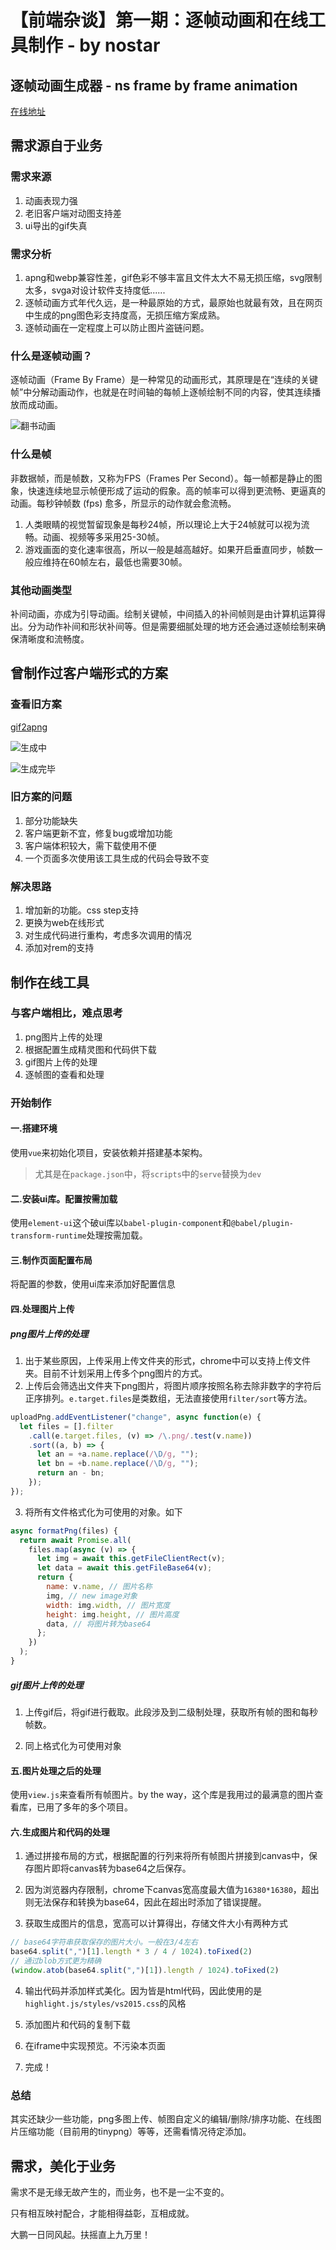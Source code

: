 # 【前端杂谈】第一期：逐帧动画和在线工具制作  -  by nostar

## 逐帧动画生成器 - ns frame by frame animation

[在线地址](https://nostarsnow.github.io/frame-animation/)

## 需求源自于业务

### 需求来源

1. 动画表现力强
2. 老旧客户端对动图支持差
3. ui导出的gif失真

### 需求分析

1. apng和webp兼容性差，gif色彩不够丰富且文件太大不易无损压缩，svg限制太多，svga对设计软件支持度低......
2. 逐帧动画方式年代久远，是一种最原始的方式，最原始也就最有效，且在网页中生成的png图色彩支持度高，无损压缩方案成熟。
3. 逐帧动画在一定程度上可以防止图片盗链问题。

### 什么是逐帧动画？

逐帧动画（Frame By Frame）是一种常见的动画形式，其原理是在“连续的关键帧”中分解动画动作，也就是在时间轴的每帧上逐帧绘制不同的内容，使其连续播放而成动画。

![翻书动画](https://static.zuhaowan.com/static/zhwfe/static/nostar/frame-animation/img/fanshu.gif)

### 什么是帧

非数据帧，而是帧数，又称为FPS（Frames Per Second）。每一帧都是静止的图象，快速连续地显示帧便形成了运动的假象。高的帧率可以得到更流畅、更逼真的动画。每秒钟帧数 (fps) 愈多，所显示的动作就会愈流畅。

1. 人类眼睛的视觉暂留现象是每秒24帧，所以理论上大于24帧就可以视为流畅。动画、视频等多采用25-30帧。
2. 游戏画面的变化速率很高，所以一般是越高越好。如果开启垂直同步，帧数一般应维持在60帧左右，最低也需要30帧。

### 其他动画类型

补间动画，亦成为引导动画。绘制关键帧，中间插入的补间帧则是由计算机运算得出。分为动作补间和形状补间等。但是需要细腻处理的地方还会通过逐帧绘制来确保清晰度和流畅度。

## 曾制作过客户端形式的方案

### 查看旧方案

[gif2apng](https://github.com/nostarsnow/gif2apng)

![生成中](https://wx1.sinaimg.cn/mw690/4d227521ly1g8ofe230zij20s80hqt9n.jpg)

![生成完毕](https://wx3.sinaimg.cn/mw690/4d227521ly1g8ofe4fjcmj20s80swgu0.jpg)

### 旧方案的问题

1. 部分功能缺失
2. 客户端更新不宜，修复bug或增加功能
3. 客户端体积较大，需下载使用不便
4. 一个页面多次使用该工具生成的代码会导致不变

### 解决思路

1. 增加新的功能。css step支持
2. 更换为web在线形式
3. 对生成代码进行重构，考虑多次调用的情况
4. 添加对rem的支持

## 制作在线工具

### 与客户端相比，难点思考

1. png图片上传的处理
2. 根据配置生成精灵图和代码供下载
3. gif图片上传的处理
4. 逐帧图的查看和处理

### 开始制作

#### 一.搭建环境

使用`vue`来初始化项目，安装依赖并搭建基本架构。
> 尤其是在`package.json`中，将`scripts`中的`serve`替换为`dev`

#### 二.安装ui库。配置按需加载

使用`element-ui`这个破ui库以`babel-plugin-component`和`@babel/plugin-transform-runtime`处理按需加载。

#### 三.制作页面配置布局

将配置的参数，使用ui库来添加好配置信息

#### 四.处理图片上传

##### png图片上传的处理

1. 出于某些原因，上传采用上传文件夹的形式，chrome中可以支持上传文件夹。目前不计划采用上传多个png图片的方式。
2. 上传后会筛选出文件夹下png图片，将图片顺序按照名称去除非数字的字符后正序排列。`e.target.files`是类数组，无法直接使用`filter/sort`等方法。
```js
uploadPng.addEventListener("change", async function(e) {
  let files = [].filter
    .call(e.target.files, (v) => /\.png/.test(v.name))
    .sort((a, b) => {
      let an = +a.name.replace(/\D/g, "");
      let bn = +b.name.replace(/\D/g, "");
      return an - bn;
    });
});
```
3. 将所有文件格式化为可使用的对象。如下

```js
async formatPng(files) {
  return await Promise.all(
    files.map(async (v) => {
      let img = await this.getFileClientRect(v);
      let data = await this.getFileBase64(v);
      return {
        name: v.name, // 图片名称
        img, // new image对象
        width: img.width, // 图片宽度
        height: img.height, // 图片高度
        data, // 将图片转为base64
      };
    })
  );
}
```

##### gif图片上传的处理

1. 上传gif后，将gif进行截取。此段涉及到二级制处理，获取所有帧的图和每秒帧数。

2. 同上格式化为可使用对象

#### 五.图片处理之后的处理

使用`view.js`来查看所有帧图片。by the way，这个库是我用过的最满意的图片查看库，已用了多年的多个项目。

#### 六.生成图片和代码的处理

1. 通过拼接布局的方式，根据配置的行列来将所有帧图片拼接到canvas中，保存图片即将canvas转为base64之后保存。

2. 因为浏览器内存限制，chrome下canvas宽高度最大值为`16380*16380`，超出则无法保存和转换为base64，因此在超出时添加了错误提醒。

3. 获取生成图片的信息，宽高可以计算得出，存储文件大小有两种方式

```js
// base64字符串获取保存的图片大小。一般在3/4左右
base64.split(",")[1].length * 3 / 4 / 1024).toFixed(2)
// 通过blob方式更为精确
(window.atob(base64.split(",")[1]).length / 1024).toFixed(2)
```

4. 输出代码并添加样式美化。因为皆是html代码，因此使用的是`highlight.js/styles/vs2015.css`的风格

5. 添加图片和代码的复制下载

6. 在iframe中实现预览。不污染本页面

7. 完成！

### 总结

其实还缺少一些功能，png多图上传、帧图自定义的编辑/删除/排序功能、在线图片压缩功能（目前用的tinypng）等等，还需看情况待定添加。

## 需求，美化于业务

需求不是无缘无故产生的，而业务，也不是一尘不变的。 

只有相互映衬配合，才能相得益彰，互相成就。

大鹏一日同风起。扶摇直上九万里！